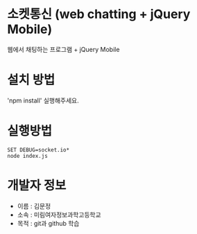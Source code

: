 
소켓통신 (web chatting + jQuery Mobile)
================

웹에서 채팅하는 프로그램 + jQuery Mobile

# 설치 방법
'npm install' 실행해주세요.

# 실행방법
```
SET DEBUG=socket.io*
node index.js
```

# 개발자 정보
* 이름 : 김문정
* 소속 : 미림여자정보과학고등학교
* 목적 : git과 github 학습
